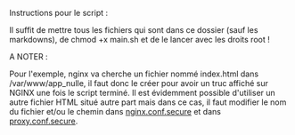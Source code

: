 Instructions pour le script :

Il suffit de mettre tous les fichiers qui sont dans ce dossier (sauf les markdowns), de chmod +x main.sh et de le lancer avec les droits root !

A NOTER :

Pour l'exemple, nginx va cherche un fichier nommé index.html dans /var/www/app_nulle, il faut donc le créer pour avoir un truc affiché sur NGINX une fois le script terminé.
Il est évidemment possible d'utiliser un autre fichier HTML situé autre part mais dans ce cas, il faut modifier le nom du fichier et/ou le chemin dans [nginx.conf.secure](./nginx.conf.secure) et dans [proxy.conf.secure](./proxy.conf.secure).
